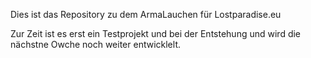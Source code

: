 Dies ist das Repository zu dem ArmaLauchen für Lostparadise.eu

Zur Zeit ist es erst ein Testprojekt und bei der Entstehung und wird die nächstne Owche noch weiter entwicklelt.
